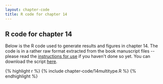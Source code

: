 ```yaml
---
layout: chapter-code
title: R code for chapter 14
---
```


## R code for chapter 14
Below is the R code used to generate results and figures in chapter 14.
The code is in a rather raw format extracted from the book manuscript files -- please read the [instructions for use](instructions.html) if you haven't done so yet.
You can download the script <a href='https://raw.githubusercontent.com/spatstat/book/gh-pages/_includes/chapter-code/14multitype.R' target=_blank>here</a>.

{% highlight r %}
{% include chapter-code/14multitype.R %}
{% endhighlight %}

